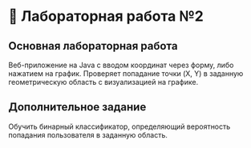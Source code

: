 # 🎯 Лабораторная работа №2

## Основная лабораторная работа
Веб-приложение на Java с вводом координат через форму, либо нажатием на график. Проверяет попадание точки (X, Y) в заданную геометрическую область с визуализацией на графике.

## Дополнительное задание  
Обучить бинарный классификатор, определяющий вероятность попадания пользователя в заданную область. 
